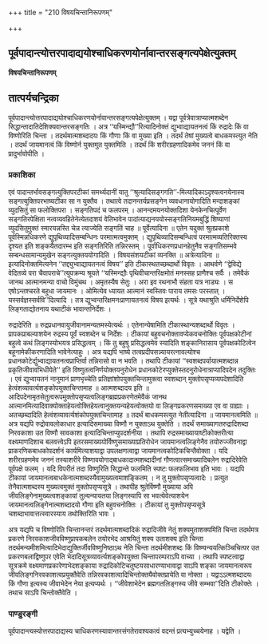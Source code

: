 +++
title = "210 विषयचिन्तानिरूपणम्"

+++


## पूर्वपादान्त्योत्तरपादाद्ययोश्चाधिकरणयोर्नावान्तरसङ्गत्यपेक्षेत्युक्तम्

**विषयचिन्तानिरूपणम्**

## **तात्पर्यचन्द्रिका**

पूर्वपादान्त्योत्तरपादाद्ययोश्चाधिकरणयोर्नावान्तरसङ्गत्यपेक्षेत्युक्तम् । यद्वा पूर्वत्रेवात्राप्यात्मशब्देन सिद्धान्तादातिदेशिक्यवान्तरसङ्गतिः । अत्र ‘‘यस्मिन्द्यौ’’रित्यादिनोक्तं द्युभ्वाद्यायतनत्वं किं रुद्रादेः किं वा विष्णोरिति चिन्ता । तदर्थमात्मशब्दादयः किं गौणाः किं वा मुख्या इति । तदर्थं तेषां मुख्यत्वे बाधकमस्त्युत नेति । तदर्थं जायमानत्वं किं विष्णोर्न युक्तमुत युक्तमिति । तदर्थं किं शरीरग्रहणादिकमेव जननं किं वा प्रादुर्भावोपीति ।

### **प्रकाशिका**

एवं पादान्तर्भावसङ्गत्युक्तिपरटीकां समर्थ्यदानीं यातु ‘‘श्रुत्यादिसङ्गगति’’-मित्यादिकाऽदृश्यत्वनयेनास्य सङ्गत्युक्तिपरभाष्यटीका सा न युक्तैव । तथात्वे तदानन्तर्यप्रसङ्गेन व्यवधानायोगादिति मन्दाशङ्कां व्युदसितुं सा फलोक्तिपरा । सङ्गतिपदं च फलपरम् । आनन्दमयनयोक्तदिशा येनकेनचित्पूर्वेण सङ्गतिरपेक्षिता नत्वव्यवहितेनेत्येतदाशयं वेतिभावेन पादांत्याद्यनययोस्सङ्गतिनियमबुद्धिं शिष्याणां व्युदसितुमुक्तं स्मारयन्नस्ति चेन्न त्याज्येति सङ्गतिं चाह ॥ पूर्वेत्यादिना ॥ एतेन यदुक्तं श्रुतप्रकाशे पूर्वस्मिन्नधिकरणे द्युपृथिव्यादिसम्बन्धिनः परमात्मत्वमुक्तम् । द्युपृथिव्यादिसम्बन्धित्वं परमात्मव्यतिरिक्तस्य दृश्यत इति शङ्कयैतदारम्भ इति सङ्गतिरिति तन्निरस्तम् । पूर्वाधिकरणप्रधानहेतुनैव सङ्गतिसम्भवे सम्बन्धसामान्यमुखेन सङ्गत्युक्तययोगादिति । विषयसंशयटीकां व्यनक्ति ॥ अत्रेत्यादिना ॥ इत्यादिनोक्तमित्यनेन ‘‘तद्द्युभ्वाद्यायतनत्वं विषय’’ इति टीकास्थतच्छब्दार्थो विवृतः । आथर्वणे ‘‘द्वेविद्ये वेदितव्ये परा चैवापराचे’’त्युपक्रम्य श्रूयते ‘‘यस्मिन्द्यौः पृथिवीचान्तरिक्षमोतं मनस्सह प्राणैश्च सर्वैः । तमेवैकं जानथ आत्मानमन्या वाचो विमुंचथ । अमृतस्यैष सेतुः । अरा इव रथनाभौ संहता यत्र नाड्यः । स एषोऽन्तश्चरते बहुधा जायमानः । ओमित्येव ध्यायत आत्मानं स्वस्तिवः पाराय तमसः परस्तात् । यस्सर्वज्ञस्सर्ववि’’दित्यादि । तत्र द्युभ्वन्तरिक्षमनःप्राणायतनत्वं विषय इत्यर्थः । सूत्रे यथाश्रुति धर्मिनिर्देशेपि लिङ्गताद्योतनाय यथाटीकं भावान्तनिर्देशः ।

रुद्रादेरिति ॥ रुद्रप्रधानवायुजीवानामन्यतमस्येत्यर्थः । एतेनान्येषामिति टीकास्थान्यशब्दार्थो विवृतः । प्रापकप्राबल्याशयेन रुद्रस्य पूर्वं स्वशब्देन च निर्देशः । टीकायां बहुवचनोक्तावप्येकवचनोक्तिः पूर्वपक्षकोटीनां बहुत्वे कथं लिङ्गस्योभयत्र प्रसिद्धत्वम् । किं तु बहुषु प्रसिद्धत्वमेव स्यादिति शङ्कानिरासाय पूर्वपक्षकोटित्वेन बहूनामेकीकरणादिति भावेनेत्याहुः । अत्र यद्यपि भाष्ये तत्वप्रदीपसन्न्यायरत्नावल्योश्च प्रधानकोटेर्द्युभ्वाद्यायतनत्वप्राप्तिर्वा तन्निरासो वा न भवति । तथापि टीकायां ‘‘स्वशब्दपर्यायात्मशब्दान्न प्रकृतिजीवावभिधीयेते’’ इति विष्णुतत्वनिर्णयोक्तयनुरोधेन प्रधानकोटेरप्युक्तेस्तदनुरोधेनात्राप्यादिपदेन तदुक्तिः । एवं द्युभ्वायतनं नानुमानं प्राणभृच्चेति प्रतिज्ञांशोपयुक्तचिन्तामुक्त्वा स्वशब्दान् मुक्तोपसृप्यव्यपदेशादिति हेत्वंशव्यावर्त्यशङ्कोपयुक्तचिन्तामाह ॥ आत्मशब्दादय इति ॥ आदिपदेनामृतसेतुत्वरूपमुक्तोपसृप्यत्वलिङ्गब्रह्मप्रकरणेतमेवैकं जानथ आत्मानमित्यादिवाक्योक्ताहेयत्वोक्तिहेयत्वानुक्तयन्यहेयत्वोक्तयो वा लिङ्गप्रकरणसमाख्या एव वा ग्राह्याः । अतच्छब्दादिति हेत्वंशव्यावर्त्यशंकोपयुक्तचिन्तामाह ॥ तदर्थं बाधकमस्त्युत नेतीत्यादिना ॥ जायमानत्वमिति ॥ अत्र यद्यपि रुद्रोवावलोकाधार इत्यादिसमाख्या विष्णौ न युक्ताऽथ युक्तेति । तदर्थं समाख्यागतरुद्रादिशब्दा निरवकाशा उत विष्णौ सावकाशा इत्यादिचिन्ताप्युपदर्शनीया । तथापि रुद्रसमाख्यायाष्टीकोक्तरीत्या वक्ष्यमाणदिशाच बलवत्त्वेऽपि इतरसमाख्ययोर्विष्णुसमाख्याप्रतिरोधेन जायमानत्वलिङ्गेनैव तयोरुज्जीवनाद्वा प्राकरणिकबाधकोपदर्शनं कार्यमित्याशयाद्वा उपलक्षणत्वाद्वा जायमानत्वकोटिकचिन्तैवोक्ता । यदि शरीरग्रहणमेव जननं तस्याशरीरे विष्णावयोगाद्बाधकादात्मशब्दादीनां गौणत्वात्समाख्यादिबलेन रुद्रादिरेवेति पूर्वपक्षे फलम् । यदि विपरीतं तदा विष्णुरिति सिद्धान्ते फलमिति स्पष्टः फलफलिभाव इति भावः । यद्यपि टीकायां जायमानत्वबाधकेनात्मशब्दस्यैवामुख्यत्वमाशङ्कितम् । न तु मुक्तोपसृप्यत्वादेः । प्रत्युत तेनैवात्मशब्दस्य मुख्यत्वमुक्तं मुक्तोपसृप्यसूत्रे । तथापीह श्रुतेर्विष्णौ मुख्याया अपि जीवलिङ्गेनामुख्यत्वशङ्कायां तुल्यन्यायतया लिङ्गस्यापि सा भवत्येवेत्याशयेन जायमानत्वलिङ्गेनात्मशब्दादयो गौणा इति बहुवचनोक्तिः । टीकायां तु मुक्तोपसृप्यसूत्रे चशब्दाभावात्तत्स्वारस्याय तथोक्तिरिति भावः ।

अत्र यद्यपि च विष्णोरिति चिन्तानन्तरं तदर्थमात्मशब्दादिकं रुद्रादिजीवे नेतुं शक्यमुताशक्यमिति चिन्ता तदर्थमत्र प्रकरणे निरवकाशजीवविष्णुप्रापकबलेन तयोरभेद आश्रयितुं शक्य उताशक्य इति चिन्ता तदर्थमन्यमीशमित्यादिभेदाद्युक्तिर्जीवविष्णुनिष्ठाऽथ नेति चिन्ता तदर्थमीशशब्दः किं विष्ण्वन्ययत्किञ्चिचित्पर उत प्रकरणबलाद्विष्णुपर एवेति भेदादिसूत्रव्यावर्त्यशङ्कोपयुक्ता चिन्तापरम्पराऽपि वाच्या । तथापि स्पष्टत्वाद्वा सूत्रक्रमे वक्ष्यमाणप्रकारेणाभेदशङ्काया रुद्रादिकोटिचतुष्टयसाधारण्याभावाद्वा साऽपि शङ्का जायमानत्वरूप जीवलिङ्गनिरवकाशत्वप्रयुक्तैवेति तन्निरवकाशत्वादिचिन्तोक्तयैवोक्तप्रायेति वा नोक्ता । यद्वाऽऽत्मशब्दादयः किं गौणा इत्यस्य जीवाभेदेन नेया इत्यप्यर्थः । ‘‘जीवेशाभेदेन ब्रह्मगतलिङ्गस्य जीवे सम्भवा’’दिति टीकोक्तेः । तथाच साऽपि चिन्तोक्तैवेति ।

### **पाण्डुरङ्गी**

पूर्वपादान्त्यस्योत्तरपादाद्यस्य चाधिकरणस्यावान्तरसंगतेरावश्यकत्वं वदन्तं प्रत्यभ्युच्चयेनाह । यद्वेति ।

